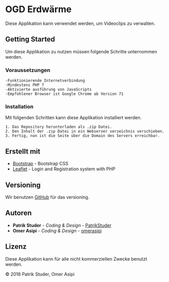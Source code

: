 # OGD Erdwärme

Diese Applikation kann verwendet werden, um Videoclips zu verwalten.

## Getting Started

Um diese Applikation zu nutzen müssen folgende Schritte unternommen werden.

### Voraussetzungen


```
-Funktionierende Internetverbindung
-Mindestens PHP 7
-Aktivierte ausführung von JavaScripts
-Empfohlener Browser ist Google Chrome ab Version 71
```

### Installation

Mit folgenden Schritten kann diese Applikation installiert werden.


```
1. Das Repository herunterladen als .zip Datei.
2. Den Inhalt der .zip Datei in ein Webserver verzeichnis verschieben.
3. Fertig, nun ist die Seite über die Domain des Servers erreichbar.

```

## Erstellt mit

* [Bootstrap](https://getbootstrap.com/) - Bootstrap CSS
* [Leaflet](https://daveismyname.blog/login-and-registration-system-with-php) - Login and Registration system with PHP

## Versioning

Wir benutzen [GitHub](https://github.com/) für das versioning. 

## Autoren

* **Patrik Studer** - *Coding & Design* - [PatrikStuder](https://github.com/PatrikStuder)
* **Omer Asipi** - *Coding & Design* - [omerasipi](https://github.com/omerasipi)


## Lizenz

Diese Applikation kann für alle nicht kommerziellen Zwecke benutzt werden.

© 2018 Patrik Studer, Omer Asipi
